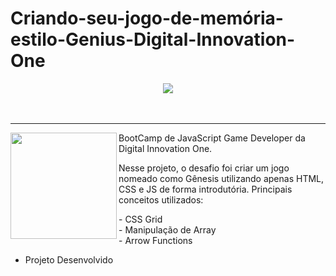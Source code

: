 # Criando-seu-jogo-de-memória-estilo-Genius-Digital-Innovation-One

<div align="center">
  <img  src="https://user-images.githubusercontent.com/79542325/156683659-f2c46e40-dc04-4540-b289-7e8024c62a72.PNG" >
</div>
<br>
<br>

<hr>
  <div>
  <img  height="170px"align="left"src="https://user-images.githubusercontent.com/79542325/156684838-eda6754f-6865-4f06-ac72-13b95b04a6b6.PNG" >
  <p align="left">BootCamp de JavaScript Game Developer da Digital Innovation One.</p>
  <p>Nesse projeto, o desafio foi criar um jogo nomeado como Gênesis utilizando apenas HTML, CSS e JS de forma introdutória.
  Principais conceitos utilizados:<p>
  - CSS Grid<br>
  - Manipulação de Array<br>
  - Arrow Functions
</div>

- Projeto Desenvolvido


